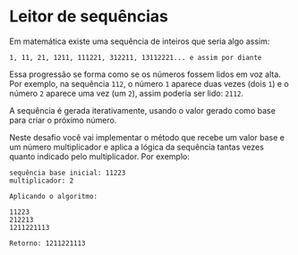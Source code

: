 # Leitor de sequências

Em matemática existe uma sequência de inteiros que seria
algo assim:

```
1, 11, 21, 1211, 111221, 312211, 13112221... e assim por diante
```

Essa progressão se forma como se os números fossem lidos em voz alta. Por
exemplo, na sequência `112`, o número `1` aparece duas vezes (dois `1`) e o
número `2` aparece uma vez (um `2`), assim poderia ser lido: `2112`.

A sequência é gerada iterativamente, usando o valor gerado como
base para criar o próximo número.

Neste desafio você vai implementar o método que recebe um valor base e um
número multiplicador e aplica a lógica da sequência tantas vezes
quanto indicado pelo multiplicador. Por exemplo:

```
sequência base inicial: 11223
multiplicador: 2

Aplicando o algoritmo:

11223
212213
1211221113

Retorno: 1211221113
```


